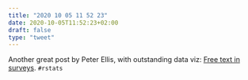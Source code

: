 ```yaml
---
title: "2020 10 05 11 52 23"
date: 2020-10-05T11:52:23+02:00
draft: false
type: "tweet"
---
```

Another great post by Peter Ellis, with outstanding data viz: [Free text in surveys](http://freerangestats.info/blog/2020/09/26/nzes-issues). `#rstats`
